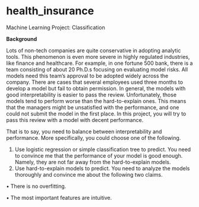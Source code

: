 # health_insurance
Machine Learning Project: Classification

**Background**

Lots of non-tech companies are quite conservative in adopting analytic tools. This phenomenon is even more severe in highly regulated industries, like finance and healthcare. For example, in one fortune 500 bank, there is a team consisting of about 20 Ph.D.s focusing on evaluating model risks. All models need this team’s approval to be adopted widely across the company. There are cases that several employees used three months to develop a model but fail to obtain permission. In general, the models with good interpretability is easier to pass the review. Unfortunately, those models tend to perform worse than the hard-to-explain ones. This means that the managers might be unsatisfied with the performance, and one could not submit the model in the first place. In this project, you will try to pass this review with a model with decent performance.

That is to say, you need to balance between interpretability and performance. More specifically, you could choose one of the following.
1. Use logistic regression or simple classification tree to predict. You need to convince me that the performance of your model is good enough. Namely, they are not far away from the hard-to-explain models.
2. Use hard-to-explain models to predict. You need to analyze the models thoroughly and convince me about the following two claims.

• There is no overfitting.

• The most important features are intuitive.
